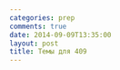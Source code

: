 ```yaml
---
categories: prep
comments: true
date: 2014-09-09T13:35:00
layout: post
title: Темы для 409
---
```


